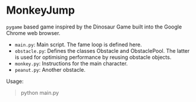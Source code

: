 # MonkeyJump
`pygame` based game inspired by the  Dinosaur Game built into the Google Chrome web browser.

 - `main.py`: Main script. The fame loop is defined here. 
 - `obstacle.py`:  Defines the classes Obstacle and ObstaclePool. The latter is used for optimising performance by reusing obstacle objects.
 - `monkey.py`: Instructions for the main character.
 - `peanut.py`: Another obstacle.

Usage: 
> python main.py

